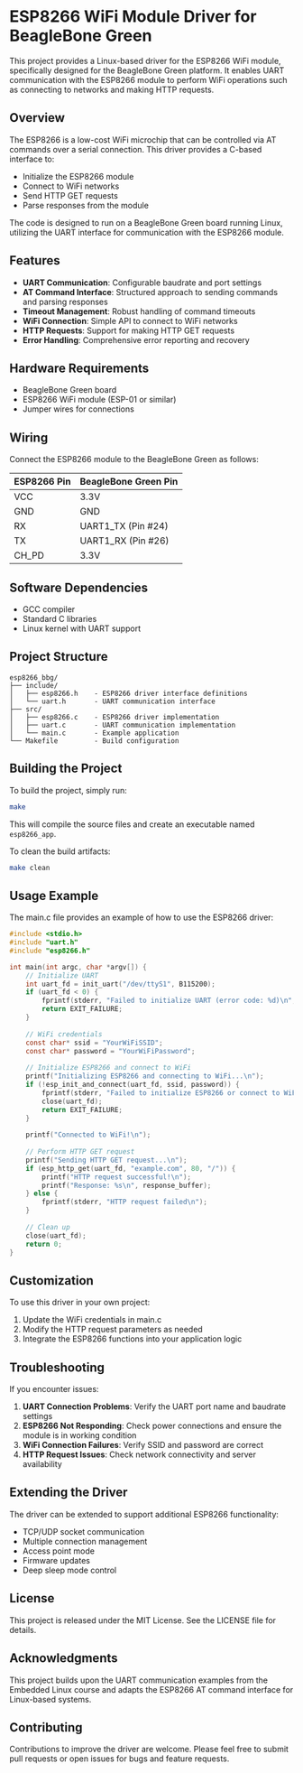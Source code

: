 # ESP8266 WiFi Module Driver for BeagleBone Green

This project provides a Linux-based driver for the ESP8266 WiFi module, specifically designed for the BeagleBone Green platform. It enables UART communication with the ESP8266 module to perform WiFi operations such as connecting to networks and making HTTP requests.

## Overview

The ESP8266 is a low-cost WiFi microchip that can be controlled via AT commands over a serial connection. This driver provides a C-based interface to:

- Initialize the ESP8266 module
- Connect to WiFi networks
- Send HTTP GET requests
- Parse responses from the module

The code is designed to run on a BeagleBone Green board running Linux, utilizing the UART interface for communication with the ESP8266 module.

## Features

- **UART Communication**: Configurable baudrate and port settings
- **AT Command Interface**: Structured approach to sending commands and parsing responses
- **Timeout Management**: Robust handling of command timeouts
- **WiFi Connection**: Simple API to connect to WiFi networks
- **HTTP Requests**: Support for making HTTP GET requests
- **Error Handling**: Comprehensive error reporting and recovery

## Hardware Requirements

- BeagleBone Green board
- ESP8266 WiFi module (ESP-01 or similar)
- Jumper wires for connections

## Wiring

Connect the ESP8266 module to the BeagleBone Green as follows:

| ESP8266 Pin | BeagleBone Green Pin |
|-------------|----------------------|
| VCC         | 3.3V                 |
| GND         | GND                  |
| RX          | UART1_TX (Pin #24)   |
| TX          | UART1_RX (Pin #26)   |
| CH_PD       | 3.3V                 |

## Software Dependencies

- GCC compiler
- Standard C libraries
- Linux kernel with UART support

## Project Structure

```
esp8266_bbg/
├── include/
│   ├── esp8266.h    - ESP8266 driver interface definitions
│   └── uart.h       - UART communication interface
├── src/
│   ├── esp8266.c    - ESP8266 driver implementation
│   ├── uart.c       - UART communication implementation
│   └── main.c       - Example application
└── Makefile         - Build configuration
```

## Building the Project

To build the project, simply run:

```bash
make
```

This will compile the source files and create an executable named `esp8266_app`.

To clean the build artifacts:

```bash
make clean
```

## Usage Example

The main.c file provides an example of how to use the ESP8266 driver:

```c
#include <stdio.h>
#include "uart.h"
#include "esp8266.h"

int main(int argc, char *argv[]) {
    // Initialize UART
    int uart_fd = init_uart("/dev/ttyS1", B115200);
    if (uart_fd < 0) {
        fprintf(stderr, "Failed to initialize UART (error code: %d)\n", uart_fd);
        return EXIT_FAILURE;
    }
    
    // WiFi credentials
    const char* ssid = "YourWiFiSSID";
    const char* password = "YourWiFiPassword";
    
    // Initialize ESP8266 and connect to WiFi
    printf("Initializing ESP8266 and connecting to WiFi...\n");
    if (!esp_init_and_connect(uart_fd, ssid, password)) {
        fprintf(stderr, "Failed to initialize ESP8266 or connect to WiFi\n");
        close(uart_fd);
        return EXIT_FAILURE;
    }
    
    printf("Connected to WiFi!\n");
    
    // Perform HTTP GET request
    printf("Sending HTTP GET request...\n");
    if (esp_http_get(uart_fd, "example.com", 80, "/")) {
        printf("HTTP request successful!\n");
        printf("Response: %s\n", response_buffer);
    } else {
        fprintf(stderr, "HTTP request failed\n");
    }
    
    // Clean up
    close(uart_fd);
    return 0;
}
```

## Customization

To use this driver in your own project:

1. Update the WiFi credentials in main.c
2. Modify the HTTP request parameters as needed
3. Integrate the ESP8266 functions into your application logic

## Troubleshooting

If you encounter issues:

1. **UART Connection Problems**: Verify the UART port name and baudrate settings
2. **ESP8266 Not Responding**: Check power connections and ensure the module is in working condition
3. **WiFi Connection Failures**: Verify SSID and password are correct
4. **HTTP Request Issues**: Check network connectivity and server availability

## Extending the Driver

The driver can be extended to support additional ESP8266 functionality:

- TCP/UDP socket communication
- Multiple connection management
- Access point mode
- Firmware updates
- Deep sleep mode control

## License

This project is released under the MIT License. See the LICENSE file for details.

## Acknowledgments

This project builds upon the UART communication examples from the Embedded Linux course and adapts the ESP8266 AT command interface for Linux-based systems.

## Contributing

Contributions to improve the driver are welcome. Please feel free to submit pull requests or open issues for bugs and feature requests.
